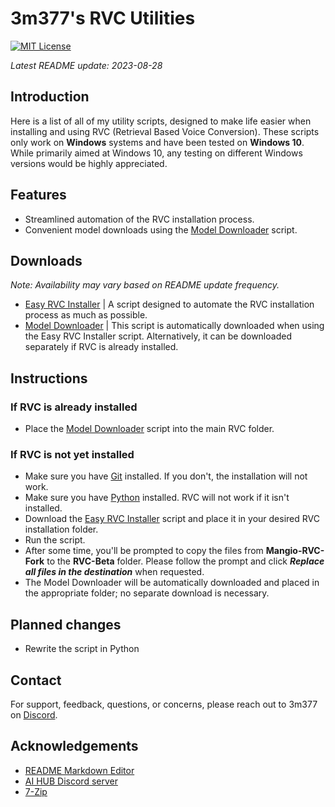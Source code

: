 # 3m377's RVC Utilities
[![MIT License](https://img.shields.io/badge/License-MIT-yellow.svg)](https://en.wikipedia.org/wiki/MIT_License)

*Latest README update: 2023-08-28*

## Introduction
Here is a list of all of my utility scripts, designed to make life easier when installing and using RVC (Retrieval Based Voice Conversion). These scripts only work on **Windows** systems and have been tested on **Windows 10**. While primarily aimed at Windows 10, any testing on different Windows versions would be highly appreciated.
## Features

- Streamlined automation of the RVC installation process.
- Convenient model downloads using the [Model Downloader](https://cdn.discordapp.com/attachments/1045962672300109874/1145192195914203187/downloadmodel.bat) script.
## Downloads

*Note: Availability may vary based on README update frequency.*

- [Easy RVC Installer](https://cdn.discordapp.com/attachments/1045962672300109874/1145192196237180949/easy-install-rvc.bat) | A script designed to automate the RVC installation process as much as possible.
- [Model Downloader](https://cdn.discordapp.com/attachments/1045962672300109874/1145192195914203187/downloadmodel.bat) | This script is automatically downloaded when using the Easy RVC Installer script. Alternatively, it can be downloaded separately if RVC is already installed.
## Instructions

### If RVC is already installed
- Place the [Model Downloader](https://cdn.discordapp.com/attachments/1045962672300109874/1145192195914203187/downloadmodel.bat) script into the main RVC folder.

### If RVC is not yet installed
- Make sure you have [Git](https://git-scm.com/downloads) installed. If you don't, the installation will not work.
- Make sure you have [Python](https://www.python.org/downloads/) installed. RVC will not work if it isn't installed.
- Download the [Easy RVC Installer](https://cdn.discordapp.com/attachments/1045962672300109874/1145192196237180949/easy-install-rvc.bat) script and place it in your desired RVC installation folder.
- Run the script.
- After some time, you'll be prompted to copy the files from **Mangio-RVC-Fork** to the **RVC-Beta** folder. Please follow the prompt and click ***Replace all files in the destination*** when requested.
- The Model Downloader will be automatically downloaded and placed in the appropriate folder; no separate download is necessary.
## Planned changes
- Rewrite the script in Python
## Contact

For support, feedback, questions, or concerns, please reach out to 3m377 on [Discord](https://discord.com).
## Acknowledgements

- [README Markdown Editor](https://readme.so/)
- [AI HUB Discord server](https://discord.com/invite/aihub/)
- [7-Zip](https://www.7-zip.org)
